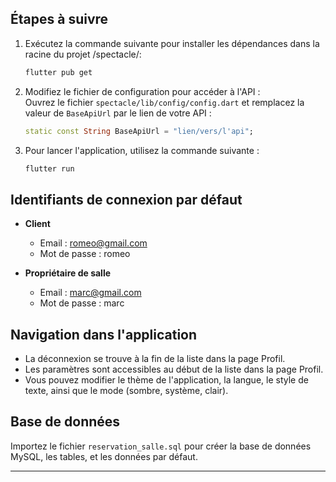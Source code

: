 
## Étapes à suivre

1. Exécutez la commande suivante pour installer les dépendances dans la racine du projet /spectacle/:  
   ```bash
   flutter pub get
   ```

2. Modifiez le fichier de configuration pour accéder à l'API :  
   Ouvrez le fichier `spectacle/lib/config/config.dart` et remplacez la valeur de `BaseApiUrl` par le lien de votre API :
   ```dart
   static const String BaseApiUrl = "lien/vers/l'api";
   ```

3. Pour lancer l'application, utilisez la commande suivante :  
   ```bash
   flutter run
   ```

## Identifiants de connexion par défaut

- **Client**  
  - Email : romeo@gmail.com  
  - Mot de passe : romeo

- **Propriétaire de salle**  
  - Email : marc@gmail.com  
  - Mot de passe : marc

## Navigation dans l'application

- La déconnexion se trouve à la fin de la liste dans la page Profil.
- Les paramètres sont accessibles au début de la liste dans la page Profil.
- Vous pouvez modifier le thème de l'application, la langue, le style de texte, ainsi que le mode (sombre, système, clair).

## Base de données

Importez le fichier `reservation_salle.sql` pour créer la base de données MySQL, les tables, et les données par défaut.

---


